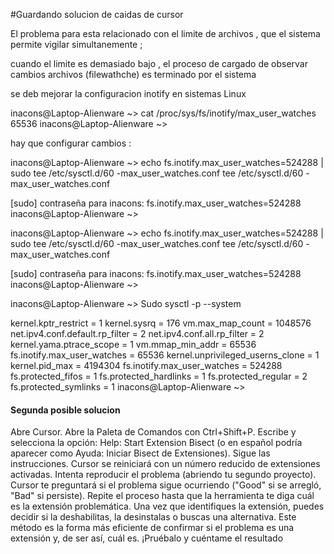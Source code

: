 #Guardando solucion de caidas de cursor 

El problema para esta relacionado con el limite de archivos , que el sistema permite vigilar simultanemente ;

cuando el limite es demasiado bajo , el proceso de cargado de observar cambios archivos (filewathche) es terminado por el sistema 

se deb mejorar la configuracion inotify en sistemas Linux

inacons@Laptop-Alienware ~> cat /proc/sys/fs/inotify/max_user_watches
65536
inacons@Laptop-Alienware ~>

hay que configurar cambios :

inacons@Laptop-Alienware ~> echo fs.inotify.max_user_watches=524288 | sudo tee /etc/sysctl.d/60
-max_user_watches.conf
                                                                           tee /etc/sysctl.d/60
-max_user_watches.conf

[sudo] contraseña para inacons: 
fs.inotify.max_user_watches=524288
inacons@Laptop-Alienware ~>


inacons@Laptop-Alienware ~> echo fs.inotify.max_user_watches=524288 | sudo tee /etc/sysctl.d/60
-max_user_watches.conf
                                                                           tee /etc/sysctl.d/60
-max_user_watches.conf

[sudo] contraseña para inacons: 
fs.inotify.max_user_watches=524288
inacons@Laptop-Alienware ~>

inacons@Laptop-Alienware ~> Sudo sysctl -p --system

kernel.kptr_restrict = 1
kernel.sysrq = 176
vm.max_map_count = 1048576
net.ipv4.conf.default.rp_filter = 2
net.ipv4.conf.all.rp_filter = 2
kernel.yama.ptrace_scope = 1
vm.mmap_min_addr = 65536
fs.inotify.max_user_watches = 65536
kernel.unprivileged_userns_clone = 1
kernel.pid_max = 4194304
fs.inotify.max_user_watches = 524288
fs.protected_fifos = 1
fs.protected_hardlinks = 1
fs.protected_regular = 2
fs.protected_symlinks = 1
inacons@Laptop-Alienware ~> 
#### Segunda posible solucion 


Abre Cursor.
Abre la Paleta de Comandos con Ctrl+Shift+P.
Escribe y selecciona la opción: Help: Start Extension Bisect (o en español podría aparecer como Ayuda: Iniciar Bisect de Extensiones).
Sigue las instrucciones. Cursor se reiniciará con un número reducido de extensiones activadas.
Intenta reproducir el problema (abriendo tu segundo proyecto).
Cursor te preguntará si el problema sigue ocurriendo ("Good" si se arregló, "Bad" si persiste).
Repite el proceso hasta que la herramienta te diga cuál es la extensión problemática.
Una vez que identifiques la extensión, puedes decidir si la deshabilitas, la desinstalas o buscas una alternativa.
Este método es la forma más eficiente de confirmar si el problema es una extensión y, de ser así, cuál es. ¡Pruébalo y cuéntame el resultado
